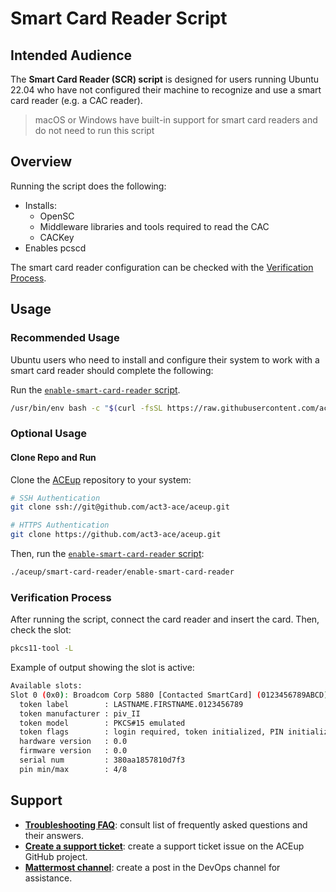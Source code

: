 # Smart Card Reader Script

## Intended Audience

The **Smart Card Reader (SCR) script** is designed for users running Ubuntu 22.04 who have not configured their machine to recognize and use a smart card reader (e.g. a CAC reader).

> macOS or Windows have built-in support for smart card readers and do not need to run this script

## Overview

Running the script does the following:

- Installs:
  - OpenSC
  - Middleware libraries and tools required to read the CAC
  - CACKey
- Enables pcscd

The smart card reader configuration can be checked with the [Verification Process](#verification-process).

## Usage

### Recommended Usage

Ubuntu users who need to install and configure their system to work with a smart card reader should complete the following:

Run the [`enable-smart-card-reader` script](./enable-smart-card-reader).

```sh
/usr/bin/env bash -c "$(curl -fsSL https://raw.githubusercontent.com/act3-ace/aceup/main/act3-login/act3-login)"
```

### Optional Usage

#### Clone Repo and Run

Clone the [ACEup](https://github.com/act3-ace/aceup) repository to your system:

```sh
# SSH Authentication
git clone ssh://git@github.com/act3-ace/aceup.git

# HTTPS Authentication
git clone https://github.com/act3-ace/aceup.git
```

Then, run the [`enable-smart-card-reader` script](./enable-smart-card-reader):

```sh
./aceup/smart-card-reader/enable-smart-card-reader
```

### Verification Process

After running the script, connect the card reader and insert the card. Then, check the slot:

```sh
pkcs11-tool -L
```

Example of output showing the slot is active:

```sh
Available slots:
Slot 0 (0x0): Broadcom Corp 5880 [Contacted SmartCard] (0123456789ABCD) 00 00
  token label        : LASTNAME.FIRSTNAME.0123456789
  token manufacturer : piv_II
  token model        : PKCS#15 emulated
  token flags        : login required, token initialized, PIN initialized
  hardware version   : 0.0
  firmware version   : 0.0
  serial num         : 380aa1857810d7f3
  pin min/max        : 4/8
```

## Support

- **[Troubleshooting FAQ](faq.md)**: consult list of frequently asked questions and their answers.
- **[Create a support ticket](https://github.com/act3-ace/aceup/issues/new)**: create a support ticket issue on the ACEup GitHub project.
- **[Mattermost channel](https://chat.git.act3-ace.com/act3/channels/devops)**: create a post in the DevOps channel for assistance.
